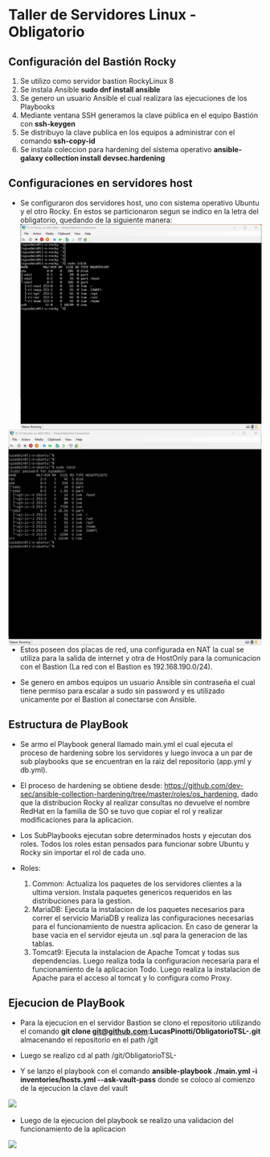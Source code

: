 # Taller de Servidores Linux - Obligatorio

## Configuración del Bastión Rocky

1. Se utilizo como servidor bastion RockyLinux 8
2. Se instala Ansible **sudo dnf install ansible**
3. Se genero un usuario Ansible el cual realizara las ejecuciones de los Playbooks
4. Mediante ventana SSH generamos la clave pública en el equipo Bastión con **ssh-keygen**
5. Se distribuyo la clave publica en los equipos a administrar con el comando **ssh-copy-id**
6. Se instala coleccion para hardening del sistema operativo **ansible-galaxy collection install devsec.hardening**

## Configuraciones en servidores host

- Se configuraron dos servidores host, uno con sistema operativo Ubuntu y el otro Rocky. En estos se particionaron segun se indico en la letra del obligatorio, quedando de la siguiente manera:
<img src="./Capturas/lsblk Rocky.png"
  style="float: left;"/>

<img src="./Capturas/lsblk Ubuntu.png"
  style="float: right;"/>

- Estos poseen dos placas de red, una configurada en NAT la cual se utiliza para la salida de internet y otra de HostOnly para la comunicacion con el Bastion (La red con el Bastion es 192.168.190.0/24).

- Se genero en ambos equipos un usuario Ansible sin contraseña el cual tiene permiso para escalar a sudo sin password y es utilizado unicamente por el Bastion al conectarse con Ansible.

## Estructura de PlayBook

- Se armo el Playbook general llamado main.yml el cual ejecuta el proceso de hardening sobre los servidores y    luego invoca a un par de sub playbooks que se encuentran en la raiz del repositorio (app.yml y db.yml).

- El proceso de hardening se obtiene desde: <https://github.com/dev-sec/ansible-collection-hardening/tree/master/roles/os_hardening>, dado que la distribucion Rocky al realizar consultas no devuelve el nombre RedHat en la familia de SO
 se tuvo que copiar el rol y realizar modificaciones para la aplicacion.

- Los SubPlaybooks ejecutan sobre determinados hosts y ejecutan dos roles. Todos los roles estan pensados para funcionar sobre Ubuntu y Rocky sin importar el rol de cada uno.
- Roles:
    1. Common:
        Actualiza los paquetes de los servidores clientes a la ultima version.
        Instala paquetes genericos requeridos en las distribuciones para la gestion.
    2. MariaDB:
        Ejecuta la instalacion de los paquetes necesarios para correr el servicio MariaDB y realiza las configuraciones necesarias para el funcionamiento de nuestra aplicacion.
        En caso de generar la base vacia en el servidor ejeuta un .sql para la generacion de las tablas.
    3. Tomcat9:
        Ejecuta la instalacion de Apache Tomcat y todas sus dependencias. Luego realiza toda la configuracion necesaria para el funcionamiento de la aplicacion Todo.
        Luego realiza la instalacion de Apache para el acceso al tomcat y lo configura como Proxy.

## Ejecucion de PlayBook

- Para la ejecucion en el servidor Bastion se clono el repositorio utilizando el comando **git clone git@github.com:LucasPinotti/ObligatorioTSL-.git** almacenando el repositorio en el path /git

- Luego se realizo cd al path /git/ObligatorioTSL-

- Y se lanzo el playbook con el comando **ansible-playbook ./main.yml -i inventories/hosts.yml --ask-vault-pass** donde se coloco al comienzo de la ejecucion la clave del vault

<img src="./Capturas/Playbook Execution comprimidaso.gif"
  />

- Luego de la ejecucion del playbook se realizo una validacion del funcionamiento de la aplicacion

<img src="./Capturas/App test.gif"
  />
